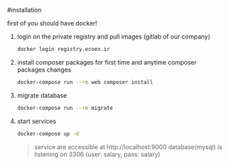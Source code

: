 #installation

first of you should have docker! 


1. login on the private registry and pull images (gitlab of our company)
   ```bash
   docker login registry.ecoex.ir
   ```
2. install composer packages for first time and anytime composer packages changes
   ```bash
   docker-compose run --rm web composer install
   ```

3. migrate database
   ```bash
   docker-compose run --rm migrate
   ```
1. start services
   ```bash
   docker-compose up -d
   ```
   > service are accessible at http://localhost:9000
   > database(mysql) is listening on 3306 (user: salary, pass: salary)

